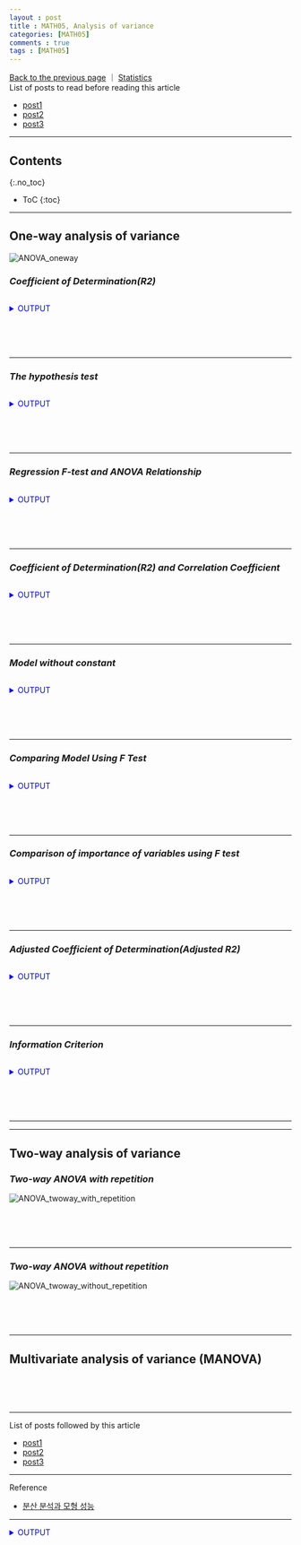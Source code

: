 ```yaml
---
layout : post
title : MATH05, Analysis of variance
categories: [MATH05]
comments : true
tags : [MATH05]
---
```

[Back to the previous page](https://userdyk-github.github.io/Study.html) ｜ <a href="https://userdyk-github.github.io/math05/MATH05-Contents.html" target="_blank">Statistics</a><br>
List of posts to read before reading this article
- <a href='https://userdyk-github.github.io/'>post1</a>
- <a href='https://userdyk-github.github.io/'>post2</a>
- <a href='https://userdyk-github.github.io/'>post3</a>

---

## Contents
{:.no_toc}

* ToC
{:toc}

<hr class="division1">

## **One-way analysis of variance**
![ANOVA_oneway](https://user-images.githubusercontent.com/52376448/66703411-507aca80-ed4d-11e9-8ae9-db644dd8b89f.JPG)

### ***Coefficient of Determination(R2)***
```python

```
<details markdown="1">
<summary class='jb-small' style="color:blue">OUTPUT</summary>
<hr class='division3'>

<hr class='division3'>
</details>

<br><br><br>

---

### ***The hypothesis test***
```python

```
<details markdown="1">
<summary class='jb-small' style="color:blue">OUTPUT</summary>
<hr class='division3'>

<hr class='division3'>
</details>

<br><br><br>

---

### ***Regression F-test and ANOVA Relationship***
```python

```
<details markdown="1">
<summary class='jb-small' style="color:blue">OUTPUT</summary>
<hr class='division3'>

<hr class='division3'>
</details>

<br><br><br>

---

### ***Coefficient of Determination(R2) and Correlation Coefficient***
```python

```
<details markdown="1">
<summary class='jb-small' style="color:blue">OUTPUT</summary>
<hr class='division3'>

<hr class='division3'>
</details>

<br><br><br>

---

### ***Model without constant***
```python

```
<details markdown="1">
<summary class='jb-small' style="color:blue">OUTPUT</summary>
<hr class='division3'>

<hr class='division3'>
</details>

<br><br><br>

---

### ***Comparing Model Using F Test***
```python

```
<details markdown="1">
<summary class='jb-small' style="color:blue">OUTPUT</summary>
<hr class='division3'>

<hr class='division3'>
</details>

<br><br><br>

---

### ***Comparison of importance of variables using F test***
```python

```
<details markdown="1">
<summary class='jb-small' style="color:blue">OUTPUT</summary>
<hr class='division3'>

<hr class='division3'>
</details>

<br><br><br>

---

### ***Adjusted Coefficient of Determination(Adjusted R2)***
```python

```
<details markdown="1">
<summary class='jb-small' style="color:blue">OUTPUT</summary>
<hr class='division3'>

<hr class='division3'>
</details>

<br><br><br>

---

### ***Information Criterion***
```python

```
<details markdown="1">
<summary class='jb-small' style="color:blue">OUTPUT</summary>
<hr class='division3'>

<hr class='division3'>
</details>

<br><br><br>

---

<hr class="division2">










## **Two-way analysis of variance**

### ***Two-way ANOVA with repetition***
![ANOVA_twoway_with_repetition](https://user-images.githubusercontent.com/52376448/66703412-507aca80-ed4d-11e9-9dcb-66728cfe44ae.JPG)

<br><br><br>

---

### ***Two-way ANOVA without repetition***
![ANOVA_twoway_without_repetition](https://user-images.githubusercontent.com/52376448/66703413-507aca80-ed4d-11e9-8801-e7f73c9e9fee.JPG)

<br><br><br>
<hr class="division2">

## **Multivariate analysis of variance (MANOVA)**

<br><br><br>
<hr class="division1">

List of posts followed by this article
- [post1](https://userdyk-github.github.io/)
- <a href='https://userdyk-github.github.io/'>post2</a>
- <a href='https://userdyk-github.github.io/'>post3</a>

---

Reference
- <a href='https://datascienceschool.net/view-notebook/a60e97ad90164e07ad236095ca74e657/' target="_blank">분산 분석과 모형 성능</a>

---

<details markdown="1">
<summary class='jb-small' style="color:blue">OUTPUT</summary>
<hr class='division3'>

<hr class='division3'>
</details>

